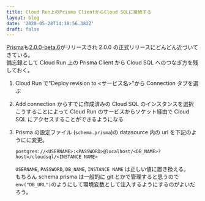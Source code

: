 ```yaml
---
title: Cloud Run上のPrisma ClientからCloud SQLに接続する
layout: blog
date: '2020-05-28T14:18:56.382Z'
draft: false
---
```


[Prisma]()も[2.0.0-beta.6](https://github.com/prisma/prisma/releases/tag/2.0.0-beta.6)がリリースされ 2.0.0 の正式リリースにどんどん近づいてきている。  
備忘録として Cloud Run 上の Prisma Client から Cloud SQL へのつなぎ方を残しておく。

1.  Cloud Run で"Deploy revision to <サービス名>"から Connection タブを選ぶ
2.  Add connection からすでに作成済みの Cloud SQL のインスタンスを選択  
    こうすることによって Cloud Run のサービスからソケット経由で Cloud SQL にアクセスすることができるようになる
3.  Prisma の設定ファイル (`schema.prisma`)の datasource 内の url を下記のようにに変更。

        postgres://<USERNAME>:<PASSWORD>@localhost/<DB_NAME>?host=/cloudsql/<INSTANCE NAME>

    `USERNAME`, `PASSWORD`, `DB_NAME`, `INSTANCE NAME` は正しい値に置き換える。  
    もちろん schema.prisma は一般的に git とかで管理すると思うので`env("DB_URL")`のようにして環境変数として注入するようにするのがよいだろう。
